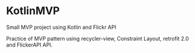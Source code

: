 # KotlinMVP
Small MVP project using Kotlin and Flickr API

Practice of MVP pattern using recycler-view, Constraint Layout, retrofit 2.0 and FlickerAPI API.
